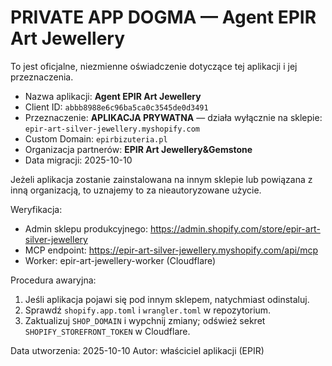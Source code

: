 # PRIVATE APP DOGMA — Agent EPIR Art Jewellery

To jest oficjalne, niezmienne oświadczenie dotyczące tej aplikacji i jej przeznaczenia.

- Nazwa aplikacji: **Agent EPIR Art Jewellery**
- Client ID: `abbb8988e6c96ba5ca0c3545de0d3491`
- Przeznaczenie: **APLIKACJA PRYWATNA** — działa wyłącznie na sklepie:
  `epir-art-silver-jewellery.myshopify.com`
- Custom Domain: `epirbizuteria.pl`
- Organizacja partnerów: **EPIR Art Jewellery&Gemstone**
- Data migracji: 2025-10-10

Jeżeli aplikacja zostanie zainstalowana na innym sklepie lub powiązana z inną organizacją, to uznajemy to za nieautoryzowane użycie.

Weryfikacja:
- Admin sklepu produkcyjnego: https://admin.shopify.com/store/epir-art-silver-jewellery
- MCP endpoint: https://epir-art-silver-jewellery.myshopify.com/api/mcp
- Worker: epir-art-jewellery-worker (Cloudflare)

Procedura awaryjna:
1. Jeśli aplikacja pojawi się pod innym sklepem, natychmiast odinstaluj.
2. Sprawdź `shopify.app.toml` i `wrangler.toml` w repozytorium.
3. Zaktualizuj `SHOP_DOMAIN` i wypchnij zmiany; odśwież sekret `SHOPIFY_STOREFRONT_TOKEN` w Cloudflare.

Data utworzenia: 2025-10-10
Autor: właściciel aplikacji (EPIR)
